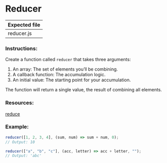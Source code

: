 # Reducer

| Expected file |
| ------------- |
| reducer.js    |

### Instructions:

Create a function called `reducer` that takes three arguments:

1. An array: The set of elements you’ll be combining.
2. A callback function: The accumulation logic.
3. An initial value: The starting point for your accumulation.

The function will return a single value, the result of combining all elements.

### Resources:

[reduce](https://developer.mozilla.org/en-US/docs/Web/JavaScript/Reference/Global_Objects/Array/reduce)

### Example:

```js
reducer([1, 2, 3, 4], (sum, num) => sum + num, 0);
// Output: 10

reducer(["a", "b", "c"], (acc, letter) => acc + letter, "");
// Output: 'abc'
```
